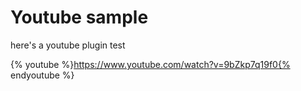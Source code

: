 # Youtube sample

here's a youtube plugin test

{% youtube %}https://www.youtube.com/watch?v=9bZkp7q19f0{% endyoutube %}
